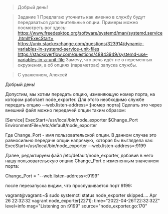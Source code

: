 
>Добрый день!

>Задание 1
>Предлагаю уточнить как именно в службу будут передаваться дополнительные опции. Примеры можно посмотреть вот здесь:
>https://www.freedesktop.org/software/systemd/man/systemd.service.html#ExecStart=
>https://unix.stackexchange.com/questions/323914/dynamic-variables-in-systemd-service-unit-files
>https://stackoverflow.com/questions/48843949/systemd-use-variables-in-a-unit-file
>Замечу, что речь идёт не о переменных окружения, а об опциях (параметрах) запуска службы.

>С уважением,
>Алексей

Добрый день!

Допустим, мы хотим передать опцию, изменяющую номер порта, на котором работает node_exporter.
Для этого необходимо службе передать опцию --web.listen-address=:[номер порта]
Сделать это через внешний файл можно передачей опции таким образом:

[Service]
ExecStart=/usr/local/bin/node_exporter $Change_Port
EnvironmentFile=/etc/default/node_exporter

Где Change_Port - имя пользовательской опции.
В данном случае это равносильно передаче опции напрямую, которая бы выглядела как:
ExecStart=/usr/local/bin/node_exporter --web.listen-address=:9199


Далее, редактируем файл /etc/default/node_exporter, добавив в него нашу пользовательскую опцию Change_Port с измененным значением порта:

Change_Port = "--web.listen-address=:9199"

после перезапуска видим, что прослушивается порт 9199:

vagrant@vagrant:~$ sudo systemctl status node_exporter
skipped....
Apr 26 22:32:32 vagrant node_exporter[2271]: time="2022-04-26T22:32:32Z" level=info msg="Listening on :9199" source="node_exporter.go:170"
 

